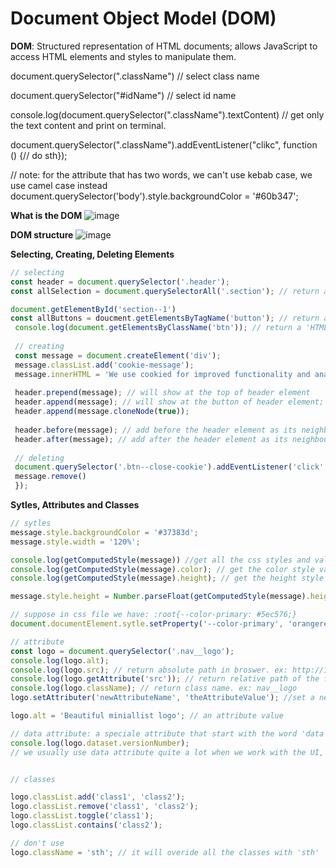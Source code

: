 # Document Object Model (DOM)

**DOM**: Structured representation of HTML documents; allows JavaScript to access HTML elements and styles to manipulate them.

document.querySelector(".className") // select class name

document.querySelector("#idName") // select id name

console.log(document.querySelector(".className").textContent) // get only the text content and print on terminal.

document.querySelector(".className").addEventListener("clikc", function () {// do sth});

// note: for the attribute that has two words, we can't use kebab case, we use camel case instead
document.querySelector('body').style.backgroundColor = '#60b347';

**What is the DOM**
![image](https://user-images.githubusercontent.com/77439221/188302187-c56b6f70-457a-4cba-bbb1-197db2725a16.png)

**DOM structure**
![image](https://user-images.githubusercontent.com/77439221/188302388-c36ddb85-796e-4bcc-b52e-e122d45abec6.png)

**Selecting, Creating, Deleting Elements**
````JavaScript
// selecting
const header = document.querySelector('.header');
const allSelection = document.querySelectorAll('.section'); // return a node list; this list won't change in a live time when we delete an element inside

document.getElementById('section--1') 
const allButtons = doucment.getElementsByTagName('button'); // return a 'HTML collection' list; this list different from node list. this list will change in a live time when we delete an element inside
 console.log(document.getElementsByClassName('btn')); // return a 'HTML collection' list
 
 // creating
 const message = document.createElement('div');
 message.classList.add('cookie-message');
 message.innerHTML = 'We use cookied for improved functionality and analytics. <button class="btn btn--close-cookie">Got it!<button>';
 
 header.prepend(message); // will show at the top of header element
 header.append(message); // will show at the button of header element; note: the message element can appear at one place only. to make it appears at the frist and last of the header at the same time we use:
 header.append(message.cloneNode(true));
 
 header.before(message); // add before the header element as its neighbour 
 header.after(message); // add after the header element as its neighbour 
 
 // deleting 
 document.querySelector('.btn--close-cookie').addEventListener('click', function () {
 message.remove()
 });

````

**Sytles, Attributes and Classes**
````JavaScript
// sytles
message.style.backgroundColor = '#37383d';
message.style.width = '120%';

console.log(getComputedStyle(message)) //get all the css styles and value
console.log(getComputedStyle(message).color); // get the color style value from this element
console.log(getComputedStyle(message).height); // get the height style value from this element

message.style.height = Number.parseFloat(getComputedStyle(message).height, 10) +  30 + 'px';

// suppose in css file we have: :root{--color-primary: #5ec576;}
document.documentElement.sytle.setProperty('--color-primary', 'orangered');

// attribute
const logo = document.querySelector('.nav__logo');
console.log(logo.alt);
console.log(logo.src); // return absolute path in broswer. ex: http://127.0.0.1:8080/img/logo.png
console.log(logo.getAttribute('src')); // return relative path of the file in the directory. ex: img/logo.png
console.log(logo.className); // return class name. ex: nav__logo
logo.setAttributer('newAttributeName', 'theAttributeValue'); //set a new attribute to an element. ex: <img src='img/logo.png', newAttributeName='theAttributeValue'>

logo.alt = 'Beautiful miniallist logo'; // an attribute value

// data attribute: a speciale attribute that start with the word 'data', for example, data-version-number='3.0'; it is stored in dataset object
console.log(logo.dataset.versionNumber);
// we usually use data attribute quite a lot when we work with the UI, especially when we need to store a data in the user interface (html code). 


// classes 

logo.classList.add('class1', 'class2');
logo.classList.remove('class1', 'class2');
logo.classList.toggle('class1');
logo.classList.contains('class2');

// don't use
logo.className = 'sth'; // it will overide all the classes with 'sth'






````



